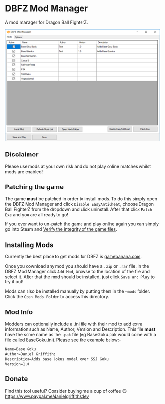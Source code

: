 # DBFZ Mod Manager

A mod manager for Dragon Ball FighterZ.

<img src="mod-manager.png" width="600px" />

## Disclaimer

Please use mods at your own risk and do not play online matches whilst mods are enabled!

## Patching the game

The game **must** be patched in order to install mods. 
To do this simply open the DBFZ Mod Manager and click `Disable EasyAntiCheat`, choose Dragon Ball FighterZ from the dropdown and click uninstall. 
After that click `Patch Exe` and you are all ready to go!

If you ever want to un-patch the game and play online again you can simply go into Steam and [Verify the integrity of the game files](https://support.steampowered.com/kb_article.php?ref=2037-QEUH-3335). 

## Installing Mods

Currently the best place to get mods for DBFZ is [gamebanana.com](https://gamebanana.com/skins/games/6246).

Once you download any mod you should have a `.zip` or `.rar` file. In the DBFZ Mod Manager click `Add Mod`, browse to the location of the file and select it. 
After that the mod should be installed, just click `Save and Play` to try it out!

Mods can also be installed manually by putting them in the `~mods` folder. Click the `Open Mods Folder` to access this directory.

## Mod Info

Modders can optionally include a .ini file with their mod to add extra information such as Name, Author, Version and Description. This file **must**
have the some name as the `.pak` file (eg BaseGoku.pak would come with a file called BaseGoku.ini). Please see the example below:-

```
Name=Base Goku 
Author=Daniel Griffiths
Description=Adds base Gokus model over SSJ Goku
Version=1.0
```

## Donate

Find this tool useful? Consider buying me a cup of coffee 😉
https://www.paypal.me/danielgriffithsdev

